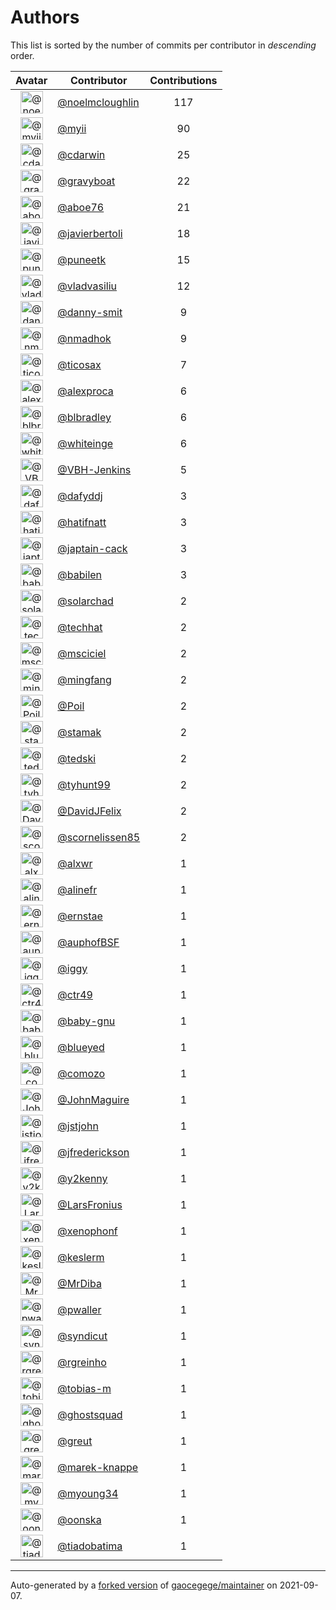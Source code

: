 # Authors

This list is sorted by the number of commits per contributor in _descending_ order.

Avatar|Contributor|Contributions
:-:|---|:-:
<img class='float-left rounded-1' src='https://avatars.githubusercontent.com/u/13322818?v=4' width='36' height='36' alt='@noelmcloughlin'>|[@noelmcloughlin](https://github.com/noelmcloughlin)|117
<img class='float-left rounded-1' src='https://avatars.githubusercontent.com/u/10231489?v=4' width='36' height='36' alt='@myii'>|[@myii](https://github.com/myii)|90
<img class='float-left rounded-1' src='https://avatars.githubusercontent.com/u/1121702?v=4' width='36' height='36' alt='@cdarwin'>|[@cdarwin](https://github.com/cdarwin)|25
<img class='float-left rounded-1' src='https://avatars.githubusercontent.com/u/1396878?v=4' width='36' height='36' alt='@gravyboat'>|[@gravyboat](https://github.com/gravyboat)|22
<img class='float-left rounded-1' src='https://avatars.githubusercontent.com/u/1800660?v=4' width='36' height='36' alt='@aboe76'>|[@aboe76](https://github.com/aboe76)|21
<img class='float-left rounded-1' src='https://avatars.githubusercontent.com/u/242396?v=4' width='36' height='36' alt='@javierbertoli'>|[@javierbertoli](https://github.com/javierbertoli)|18
<img class='float-left rounded-1' src='https://avatars.githubusercontent.com/u/528061?v=4' width='36' height='36' alt='@puneetk'>|[@puneetk](https://github.com/puneetk)|15
<img class='float-left rounded-1' src='https://avatars.githubusercontent.com/u/175579?v=4' width='36' height='36' alt='@vladvasiliu'>|[@vladvasiliu](https://github.com/vladvasiliu)|12
<img class='float-left rounded-1' src='https://avatars.githubusercontent.com/u/10724315?v=4' width='36' height='36' alt='@danny-smit'>|[@danny-smit](https://github.com/danny-smit)|9
<img class='float-left rounded-1' src='https://avatars.githubusercontent.com/u/3374962?v=4' width='36' height='36' alt='@nmadhok'>|[@nmadhok](https://github.com/nmadhok)|9
<img class='float-left rounded-1' src='https://avatars.githubusercontent.com/u/1174343?v=4' width='36' height='36' alt='@ticosax'>|[@ticosax](https://github.com/ticosax)|7
<img class='float-left rounded-1' src='https://avatars.githubusercontent.com/u/252961?v=4' width='36' height='36' alt='@alexproca'>|[@alexproca](https://github.com/alexproca)|6
<img class='float-left rounded-1' src='https://avatars.githubusercontent.com/u/1435085?v=4' width='36' height='36' alt='@blbradley'>|[@blbradley](https://github.com/blbradley)|6
<img class='float-left rounded-1' src='https://avatars.githubusercontent.com/u/91293?v=4' width='36' height='36' alt='@whiteinge'>|[@whiteinge](https://github.com/whiteinge)|6
<img class='float-left rounded-1' src='https://avatars.githubusercontent.com/u/34718107?v=4' width='36' height='36' alt='@VBH-Jenkins'>|[@VBH-Jenkins](https://github.com/VBH-Jenkins)|5
<img class='float-left rounded-1' src='https://avatars.githubusercontent.com/u/4195158?v=4' width='36' height='36' alt='@dafyddj'>|[@dafyddj](https://github.com/dafyddj)|3
<img class='float-left rounded-1' src='https://avatars.githubusercontent.com/u/807283?v=4' width='36' height='36' alt='@hatifnatt'>|[@hatifnatt](https://github.com/hatifnatt)|3
<img class='float-left rounded-1' src='https://avatars.githubusercontent.com/u/16061886?v=4' width='36' height='36' alt='@japtain-cack'>|[@japtain-cack](https://github.com/japtain-cack)|3
<img class='float-left rounded-1' src='https://avatars.githubusercontent.com/u/117961?v=4' width='36' height='36' alt='@babilen'>|[@babilen](https://github.com/babilen)|3
<img class='float-left rounded-1' src='https://avatars.githubusercontent.com/u/50369843?v=4' width='36' height='36' alt='@solarchad'>|[@solarchad](https://github.com/solarchad)|2
<img class='float-left rounded-1' src='https://avatars.githubusercontent.com/u/287147?v=4' width='36' height='36' alt='@techhat'>|[@techhat](https://github.com/techhat)|2
<img class='float-left rounded-1' src='https://avatars.githubusercontent.com/u/7060082?v=4' width='36' height='36' alt='@msciciel'>|[@msciciel](https://github.com/msciciel)|2
<img class='float-left rounded-1' src='https://avatars.githubusercontent.com/u/821695?v=4' width='36' height='36' alt='@mingfang'>|[@mingfang](https://github.com/mingfang)|2
<img class='float-left rounded-1' src='https://avatars.githubusercontent.com/u/534313?v=4' width='36' height='36' alt='@Poil'>|[@Poil](https://github.com/Poil)|2
<img class='float-left rounded-1' src='https://avatars.githubusercontent.com/u/5549415?v=4' width='36' height='36' alt='@stamak'>|[@stamak](https://github.com/stamak)|2
<img class='float-left rounded-1' src='https://avatars.githubusercontent.com/u/1806188?v=4' width='36' height='36' alt='@tedski'>|[@tedski](https://github.com/tedski)|2
<img class='float-left rounded-1' src='https://avatars.githubusercontent.com/u/12551470?v=4' width='36' height='36' alt='@tyhunt99'>|[@tyhunt99](https://github.com/tyhunt99)|2
<img class='float-left rounded-1' src='https://avatars.githubusercontent.com/u/263432?v=4' width='36' height='36' alt='@DavidJFelix'>|[@DavidJFelix](https://github.com/DavidJFelix)|2
<img class='float-left rounded-1' src='https://avatars.githubusercontent.com/u/5145555?v=4' width='36' height='36' alt='@scornelissen85'>|[@scornelissen85](https://github.com/scornelissen85)|2
<img class='float-left rounded-1' src='https://avatars.githubusercontent.com/u/1920805?v=4' width='36' height='36' alt='@alxwr'>|[@alxwr](https://github.com/alxwr)|1
<img class='float-left rounded-1' src='https://avatars.githubusercontent.com/u/4754654?v=4' width='36' height='36' alt='@alinefr'>|[@alinefr](https://github.com/alinefr)|1
<img class='float-left rounded-1' src='https://avatars.githubusercontent.com/u/3441274?v=4' width='36' height='36' alt='@ernstae'>|[@ernstae](https://github.com/ernstae)|1
<img class='float-left rounded-1' src='https://avatars.githubusercontent.com/u/11743864?v=4' width='36' height='36' alt='@auphofBSF'>|[@auphofBSF](https://github.com/auphofBSF)|1
<img class='float-left rounded-1' src='https://avatars.githubusercontent.com/u/20441?v=4' width='36' height='36' alt='@iggy'>|[@iggy](https://github.com/iggy)|1
<img class='float-left rounded-1' src='https://avatars.githubusercontent.com/u/1297771?v=4' width='36' height='36' alt='@ctr49'>|[@ctr49](https://github.com/ctr49)|1
<img class='float-left rounded-1' src='https://avatars.githubusercontent.com/u/1233212?v=4' width='36' height='36' alt='@baby-gnu'>|[@baby-gnu](https://github.com/baby-gnu)|1
<img class='float-left rounded-1' src='https://avatars.githubusercontent.com/u/9766?v=4' width='36' height='36' alt='@blueyed'>|[@blueyed](https://github.com/blueyed)|1
<img class='float-left rounded-1' src='https://avatars.githubusercontent.com/u/5060511?v=4' width='36' height='36' alt='@comozo'>|[@comozo](https://github.com/comozo)|1
<img class='float-left rounded-1' src='https://avatars.githubusercontent.com/u/440033?v=4' width='36' height='36' alt='@JohnMaguire'>|[@JohnMaguire](https://github.com/JohnMaguire)|1
<img class='float-left rounded-1' src='https://avatars.githubusercontent.com/u/459014?v=4' width='36' height='36' alt='@jstjohn'>|[@jstjohn](https://github.com/jstjohn)|1
<img class='float-left rounded-1' src='https://avatars.githubusercontent.com/u/1923178?v=4' width='36' height='36' alt='@jfrederickson'>|[@jfrederickson](https://github.com/jfrederickson)|1
<img class='float-left rounded-1' src='https://avatars.githubusercontent.com/u/1659040?v=4' width='36' height='36' alt='@y2kenny'>|[@y2kenny](https://github.com/y2kenny)|1
<img class='float-left rounded-1' src='https://avatars.githubusercontent.com/u/609378?v=4' width='36' height='36' alt='@LarsFronius'>|[@LarsFronius](https://github.com/LarsFronius)|1
<img class='float-left rounded-1' src='https://avatars.githubusercontent.com/u/7139195?v=4' width='36' height='36' alt='@xenophonf'>|[@xenophonf](https://github.com/xenophonf)|1
<img class='float-left rounded-1' src='https://avatars.githubusercontent.com/u/3018310?v=4' width='36' height='36' alt='@keslerm'>|[@keslerm](https://github.com/keslerm)|1
<img class='float-left rounded-1' src='https://avatars.githubusercontent.com/u/37332424?v=4' width='36' height='36' alt='@MrDiba'>|[@MrDiba](https://github.com/MrDiba)|1
<img class='float-left rounded-1' src='https://avatars.githubusercontent.com/u/438648?v=4' width='36' height='36' alt='@pwaller'>|[@pwaller](https://github.com/pwaller)|1
<img class='float-left rounded-1' src='https://avatars.githubusercontent.com/u/476168?v=4' width='36' height='36' alt='@syndicut'>|[@syndicut](https://github.com/syndicut)|1
<img class='float-left rounded-1' src='https://avatars.githubusercontent.com/u/6969134?v=4' width='36' height='36' alt='@rgreinho'>|[@rgreinho](https://github.com/rgreinho)|1
<img class='float-left rounded-1' src='https://avatars.githubusercontent.com/u/3762852?v=4' width='36' height='36' alt='@tobias-m'>|[@tobias-m](https://github.com/tobias-m)|1
<img class='float-left rounded-1' src='https://avatars.githubusercontent.com/u/903488?v=4' width='36' height='36' alt='@ghostsquad'>|[@ghostsquad](https://github.com/ghostsquad)|1
<img class='float-left rounded-1' src='https://avatars.githubusercontent.com/u/1388?v=4' width='36' height='36' alt='@greut'>|[@greut](https://github.com/greut)|1
<img class='float-left rounded-1' src='https://avatars.githubusercontent.com/u/6347747?v=4' width='36' height='36' alt='@marek-knappe'>|[@marek-knappe](https://github.com/marek-knappe)|1
<img class='float-left rounded-1' src='https://avatars.githubusercontent.com/u/879922?v=4' width='36' height='36' alt='@myoung34'>|[@myoung34](https://github.com/myoung34)|1
<img class='float-left rounded-1' src='https://avatars.githubusercontent.com/u/3889139?v=4' width='36' height='36' alt='@oonska'>|[@oonska](https://github.com/oonska)|1
<img class='float-left rounded-1' src='https://avatars.githubusercontent.com/u/3767479?v=4' width='36' height='36' alt='@tiadobatima'>|[@tiadobatima](https://github.com/tiadobatima)|1

---

Auto-generated by a [forked version](https://github.com/myii/maintainer) of [gaocegege/maintainer](https://github.com/gaocegege/maintainer) on 2021-09-07.
